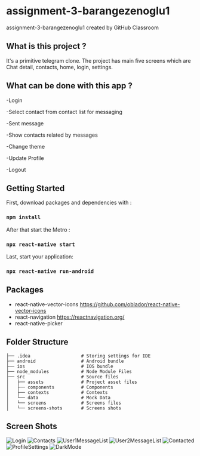 # assignment-3-barangezenoglu1
assignment-3-barangezenoglu1 created by GitHub Classroom

## What is this project ?
It's a primitive telegram clone. The project has main five screens which are Chat detail, contacts, home, login, settings. 

## What can be done with this app ? 
-Login

-Select contact from contact list for messaging

-Sent message

-Show contacts related by messages

-Change theme

-Update Profile

-Logout

## Getting Started
First, download packages and dependencies with :

### `npm install`

After that start the Metro :

### `npx react-native start`

Last, start your application:

### `npx react-native run-android`

## Packages

- react-native-vector-icons https://github.com/oblador/react-native-vector-icons
- react-navigation          https://reactnavigation.org/
- react-native-picker

## Folder Structure
    ├── .idea                   # Storing settings for IDE
    ├── android                 # Android bundle
    ├── ios                     # IOS bundle
    ├── node_modules            # Node Module Files
    ├── src                     # Source files 
    │   ├── assets              # Project asset files
    │   ├── components          # Components
    │   ├── contexts            # Contexts
    │   └── data                # Mock Data
    │   └── screens             # Screens files
    │   └── screens-shots       # Screens shots
    
## Screen Shots
![Login](https://github.com/patika-218-akbank-reactnative-bootcamp/assignment-3-barangezenoglu1/blob/main/src/screenshots/loginScreen.png)
![Contacts](https://github.com/patika-218-akbank-reactnative-bootcamp/assignment-3-barangezenoglu1/blob/main/src/screenshots/contacts.png)
![User1MessageList](https://github.com/patika-218-akbank-reactnative-bootcamp/assignment-3-barangezenoglu1/blob/main/src/screenshots/user1MessageDetail.png)
![User2MessageList](https://github.com/patika-218-akbank-reactnative-bootcamp/assignment-3-barangezenoglu1/blob/main/src/screenshots/user2MessageDetail.png)
![Contacted](https://github.com/patika-218-akbank-reactnative-bootcamp/assignment-3-barangezenoglu1/blob/main/src/screenshots/contactedList.png)
![ProfileSettings](https://github.com/patika-218-akbank-reactnative-bootcamp/assignment-3-barangezenoglu1/blob/main/src/screenshots/profileSettings.png)
![DarkMode](https://github.com/patika-218-akbank-reactnative-bootcamp/assignment-3-barangezenoglu1/blob/main/src/screenshots/darkMode.png)



